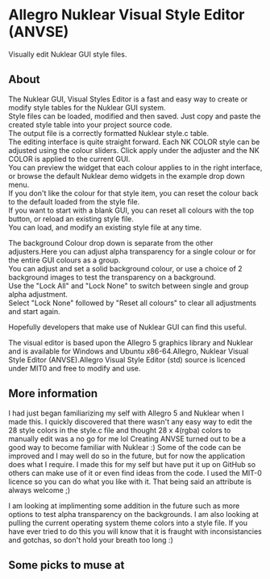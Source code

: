 # Allegro Nuklear Visual Style Editor (ANVSE)
Visually edit Nuklear GUI style files.

## About
The Nuklear GUI, Visual Styles Editor is a fast and easy way to create or modify style tables for the Nuklear GUI system.  
Style files can be loaded, modified and then saved. Just copy and paste the created style table into your project source code.  
The output file is a correctly formatted Nuklear style.c table.  
The editing interface is quite straight forward. Each NK COLOR style can be adjusted using the colour sliders. Click apply under the adjuster and the NK COLOR is applied to the current GUI.  
You can preview the widget that each colour applies to in the right interface, or browse the default Nuklear demo widgets in the example drop down menu.  
If you don't like the colour for that style item, you can reset the colour back to the default loaded from the style file.  
If you want to start with a blank GUI, you can reset all colours with the top button, or reload an existing style file.  
You can load, and modify an existing style file at any time.  

The background Colour drop down is separate from the other adjusters.Here you can adjust alpha transparency for a single colour or for the entire GUI colours as a group.  
You can adjust and set a solid background colour, or use a choice of 2 background images to test the transparency on a background.  
Use the "Lock All" and "Lock None" to switch between single and group alpha adjustment.  
Select "Lock None" followed by "Reset all colours" to clear all adjustments and start again.  

Hopefully developers that make use of Nuklear GUI can find this useful.  

The visual editor is based upon the Allegro 5 graphics library and Nuklear and is available for Windows and Ubuntu x86-64.Allegro, Nuklear Visual Style Editor (ANVSE).Allegro Visual Style Editor (std) source is licenced under MIT0 and free to modify and use.  

## More information
I had just began familiarizing my self with Allegro 5 and Nuklear when I made this. I quickly discovered that there wasn't any easy way to edit the 28 style colors in the style.c file and thought 28 x 4(rgba) colors to manually edit was a no go for me lol
Creating ANVSE turned out to be a good way to become familiar with Nuklear :)
Some of the code can be improved and I may well do so in the future, but for now the application does what I require.
I made this for my self but have put it up on GitHub so others can make use of it or even find ideas from the code.
I used the MIT-0 licence so you can do what you like with it. That being said an attribute is always welcome ;)

I am looking at implimenting some addition in the future such as more options to test alpha transparency on the backgrounds.
I am also looking at pulling the current operating system theme colors into a style file. If you have ever tried to do this you will know that it is fraught with inconsistancies and gotchas, so don't hold your breath too long :)

## Some picks to muse at
